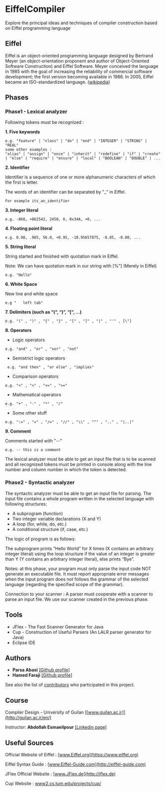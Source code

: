 # EiffelCompiler
Explore the principal ideas and techniques of compiler construction based on Eiffel programming language

## Eiffel
Eiffel is an object-oriented programming language designed by Bertrand Meyer (an object-orientation proponent and author of Object-Oriented Software Construction) and Eiffel Software. Meyer conceived the language in 1985 with the goal of increasing the reliability of commercial software development; the first version becoming available in 1986. In 2005, Eiffel became an ISO-standardized language. ([wikipedia](https://en.wikipedia.org/wiki/Eiffel_(programming_language)))

## Phases
### Phase1 - Lexical analyzer
Following tokens must be recognized :

**1. Five keywords**
```
e.g. "feature" | "class" | "do" | "end" | "INTEGER" | "STRING" | "REAL"
some other examples :
"alias" | "assign" | "once" | "inherit" | "redefine" | "if" | "create" | "else" | "require" | "ensure" | "local" | "BOOLEAN" | "DOUBLE" | ...
```
**2. Identifier**

Identifier is a sequence of one or more alphanumeric characters of which the first is letter.

The words of an identifier can be separated by "_" in Eiffel.
``` 
For example its_an_identifier
```
**3. Integer literal**
```
e.g. -868, +862542, 2450, 0, 0x34A, +0, ...
```
**4. Floating point literal**
```
e.g. 0.98, .985, 56.0, +0.95, -10.95657875, -0.85, -0.00, ...
```
**5. String literal**

String started and finished with quotation mark in Eiffel.

Note: We can have quotation mark in our string with [%"] (Merely in Eiffel)
```
e.g. "Hello"
```
**6. White Space**

New line and white space
```
e.g "	left tab"
```
**7. Delimiters (such as “(“, “)”, “[“, …)**
```
e.g. "(" , ")" , "{" , "}" , "[" , "]" , "|" , "'" , [\"]
```
**8. Operators**

* Logic operators
```
e.g. "and" , "or" , "xor" , "not"
```
* Semistrict logic operators
```
 e.g. "and then" , "or else" , "implies"
 ```
* Comparison operators 
```
e.g. "<" , ">" , "<=" , ">="
```
* Mathematical operators
```
e.g. "+" , "-" , "*" , "/"
```
* Some other stuff
```
e.g. ":=" , "=" , "/=" , "//" , "\\" , "^" , ".." , "|..|" 
```
**9. Comment**

Comments started with "--"
```
e.g. -- this is a comment
```
The lexical analyzer must be able to get an input file that is to be scanned and all recognized tokens must be printed in console along with the line number and column number in which the token is detected.
### Phase2 - Syntactic analyzer

The syntactic analyzer must be able to get an input file for parsing. The input file contains a whole program written in the selected language with following structures:
* A subprogram (function)
* Two integer variable declarations (X and Y)
* A loop (for, while, do, etc.)
* A conditional structure (if, case, etc.)

The logic of program is as follows:

The subprogram prints “Hello World” for X times (X contains an arbitrary integer literal) using the loop structure if the value of an integer is greater than Y (Y contains an arbitrary integer literal), else prints “Bye”.

Notes: at this phase, your program must only parse the input code NOT generate an executable file. It must report appropriate error messages when the input program does not follows the grammar of the selected language (regarding the specified scope of the grammar).

Connection to your scanner :
A parser must cooperate with a scanner to parse an input file. We use our scanner created in the previous phase.

## Tools

* JFlex - The Fast Scanner Generator for Java
* Cup - Construction of Useful Parsers (An LALR parser generator for Java)
* Eclipse IDE

## Authors
* **Parsa Abasi** [[Github profile]](https://github.com/parsa-abbasi)
* **Hamed Faraji** [[Github profile]](https://github.com/hamed-faraji)

See also the list of [contributors](https://github.com/parsapersian96/EiffelCompiler/contributors) who participated in this project.

## Course
Compiler Design - University of Guilan [[www.guilan.ac.ir]](http://guilan.ac.ir/en/)

Instructor: **Abdollah Esmaeilpour** [[Linkedin page]](https://ir.linkedin.com/in/abdollah-e)

## Useful Sources
Official Website of Eiffel : [www.Eiffel.org](https://www.eiffel.org)

Eiffel Syntax Guide : [www.Eiffel-Guide.com](http://eiffel-guide.com)

JFlex Official Website : [www.JFlex.de](http://jflex.de)

Cup Website : [www2.cs.tum.edu/projects/cup/](http://www2.cs.tum.edu/projects/cup/)
